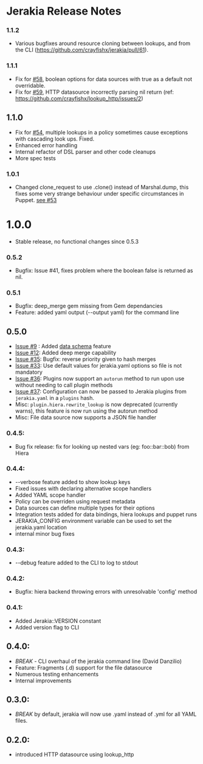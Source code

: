 # Jerakia Release Notes

### 1.1.2

* Various bugfixes around resource cloning between lookups, and from the CLI (https://github.com/crayfishx/jerakia/pull/61).

### 1.1.1

* Fix for [#58](https://github.com/crayfishx/jerakia/pull/58), boolean options for data sources with true as a default not overridable.
* Fix for [#59](https://github.com/crayfishx/jerakia/pull/59), HTTP datasource incorrectly parsing nil return  (ref: https://github.com/crayfishx/lookup_http/issues/2)


## 1.1.0

* Fix for [#54](https://github.com/crayfishx/jerakia/pull/54), multiple lookups in a policy sometimes cause exceptions with cascading look
ups. Fixed.
* Enhanced error handling
* Internal refactor of DSL parser and other code cleanups
* More spec tests

### 1.0.1

* Changed clone_request to use .clone() instead of Marshal.dump, this fixes some very strange behaviour under specific circumstances in Puppet. [see #53](https://github.com/crayfishx/jerakia/pull/53)

# 1.0.0

* Stable release, no functional changes since 0.5.3


### 0.5.2
* Bugfix: Issue #41, fixes problem where the boolean false is returned as nil.

### 0.5.1
* Bugfix: deep_merge gem missing from Gem dependancies
* Feature: added yaml output (--output yaml) for the command line

## 0.5.0

* [Issue #9](https://github.com/crayfishx/jerakia/issues/9) : Added [data schema](/schema/) feature
* [Issue #12](https://github.com/crayfishx/jerakia/issues/12): Added deep merge capability
* [Issue #35](https://github.com/crayfishx/jerakia/issues/35): Bugfix: reverse priority given to hash merges
* [Issue #33](https://github.com/crayfishx/jerakia/issues/33): Use default values for jerakia.yaml options so file is not mandatory
* [Issue #36](https://github.com/crayfishx/jerakia/issues/36): Plugins now support an `autorun` method to run upon use without needing to call plugin methods
* [Issue #37](https://github.com/crayfishx/jerakia/issues/37): Configuration can now be passed to Jerakia plugins from `jerakia.yaml` in a `plugins` hash.
* Misc: `plugin.hiera.rewrite_lookup` is now deprecated (currently warns), this feature is now run using the autorun method
* Misc: File data source now supports a JSON file handler

###  0.4.5:
*  Bug fix release: fix for looking up nested vars (eg: foo::bar::bob) from Hiera

### 0.4.4:
* --verbose feature added to show lookup keys
* Fixed issues with declaring alternative scope handlers
* Added YAML scope handler
* Policy can be overriden using request metadata
* Data sources can define multiple types for their options 
* Integration tests added for data bindings, hiera lookups and puppet runs
* JERAKIA_CONFIG environment variable can be used to set the jerakia.yaml location
* internal minor bug fixes

### 0.4.3:
* --debug feature added to the CLI to log to stdout

### 0.4.2:
* Bugfix: hiera backend throwing errors with unresolvable 'config' method

### 0.4.1:
* Added Jerakia::VERSION constant
* Added version flag to CLI

## 0.4.0:
* *BREAK* - CLI overhaul of the jerakia command line (David Danzilio)
* Feature: Fragments (.d) support for the file datasource
* Numerous testing enhancements
* Internal improvements

## 0.3.0:
* *BREAK* by default, jerakia will now use .yaml instead of .yml for all YAML files.

## 0.2.0:
* introduced HTTP datasource using lookup_http


